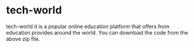 # tech-world
tech-world it is a popular online education platform that offers from education provides around the world.
You can download the code from the above zip file.
